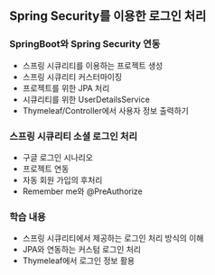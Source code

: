 ## Spring Security를 이용한 로그인 처리

### SpringBoot와 Spring Security 연동
- 스프링 시큐리티를 이용하는 프로젝트 생성
- 스프링 시큐리티 커스터마이징
- 프로젝트를 위한 JPA 처리
- 시큐리티를 위한 UserDetailsService
- Thymeleaf/Controller에서 사용자 정보 출력하기

### 스프링 시큐리티 소셜 로그인 처리
- 구글 로그인 시나리오
- 프로젝트 연동
- 자동 회원 가입의 후처리
- Remember me와 @PreAuthorize


### 학습 내용
- 스프링 시큐리티에서 제공하는 로그인 처리 방식의 이해
- JPA와 연동하는 커스텀 로그인 처리
- Thymeleaf에서 로그인 정보 활용

